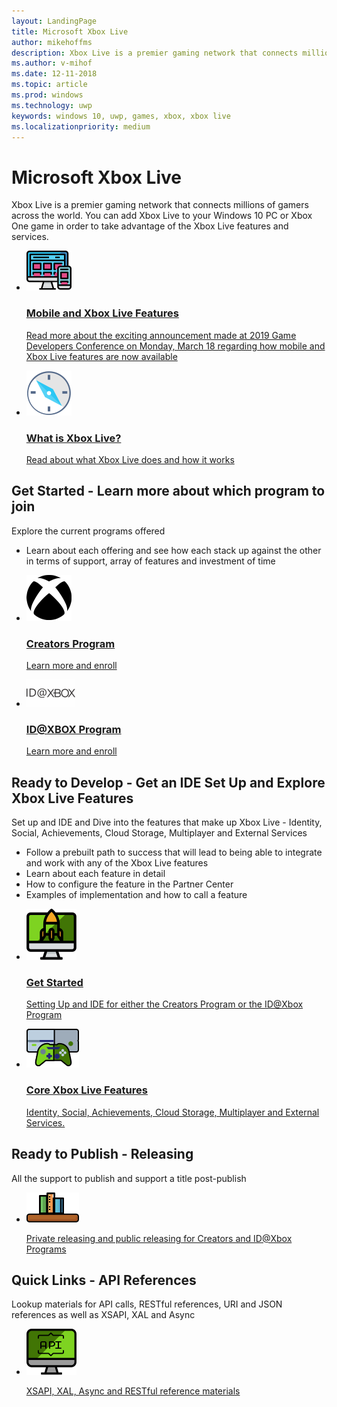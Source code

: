 ```yaml
---
layout: LandingPage
title: Microsoft Xbox Live
author: mikehoffms
description: Xbox Live is a premier gaming network that connects millions of gamers across the world.
ms.author: v-mihof
ms.date: 12-11-2018
ms.topic: article
ms.prod: windows
ms.technology: uwp
keywords: windows 10, uwp, games, xbox, xbox live
ms.localizationpriority: medium
---
```


<h1>Microsoft Xbox Live</h1>

<p>Xbox Live is a premier gaming network that connects millions of gamers across the world. You can add Xbox Live to your Windows 10 PC or Xbox One game in order to take advantage of the Xbox Live features and services.</p>

<ul class="cardsY panelContent cols cols2">
    <li>
        <a href="https://developer.microsoft.com/en-us/games/news-and-events/gdc2019">
            <div class="cardSize">
                <div class="cardPadding">
                    <div class="card">
                        <div class="cardImageOuter">
                            <div class="cardImage">
                                <img src="images/getting_started/mobile-gdc.svg" alt="Mobile and Xbox Live Features" />
                            </div>
                        </div>
                        <div class="cardText">
                            <h3>Mobile and Xbox Live Features</h3>
                            <p>Read more about the exciting announcement made at 2019 Game Developers Conference on Monday, March 18 regarding how mobile and Xbox Live features are now available</p>
                        </div>
                    </div>
                </div>
            </div>
        </a>
    </li>
    <li>
        <a href="/gaming/xbox-live/what-is-xbox-live">
            <div class="cardSize">
                <div class="cardPadding">
                    <div class="card">
                        <div class="cardImageOuter">
                            <div class="cardImage">
                                <img src="images/getting_started/what-is-xbl.svg" alt="What is Xbox Live?" />
                            </div>
                        </div>
                        <div class="cardText"> 
                            <h3>What is Xbox Live?</h3>
                            <p>Read about what Xbox Live does and how it works</p>
                        </div>
                    </div>
                </div>
            </div>
        </a>
    </li>
</ul>

<h2>Get Started - Learn more about which program to join</h2>

<p>Explore the current programs offered</p>

<ul>
    <li>Learn about each offering and see how each stack up against the other in terms of support, array of features and investment of time</li>
</ul>

<ul class="cardsY panelContent cols cols2">
    <li>
        <a href="https://www.xbox.com/en-US/developers/creators-program?xr=footnav">
            <div class="cardSize">
                <div class="cardPadding">
                    <div class="card">
                        <div class="cardImageOuter">
                            <div class="cardImage">
                                <img src="images/getting_started/xboxicon1.svg" alt="Creators Program" />
                            </div>
                        </div>
                        <div class="cardText">
                            <h3>Creators Program</h3>
                            <p>Learn more and enroll</p>
                        </div>
                    </div>
                </div>
            </div>
        </a>
    </li>
    <li>
        <a href="https://www.xbox.com/en-US/developers/id">
            <div class="cardSize">
                <div class="cardPadding">
                    <div class="card">
                        <div class="cardImageOuter">
                            <div class="cardImage">
                                <img src="images/getting_started/ID@XBOXicon.svg" alt="ID@XBOX Program" />
                            </div>
                        </div>
                        <div class="cardText">
                            <h3>ID@XBOX Program</h3>
                            <p>Learn more and enroll</p>
                        </div>
                    </div>
                </div>
            </div>
        </a>
    </li>
</ul>

<h2>Ready to Develop - Get an IDE Set Up and Explore Xbox Live Features</h2>

<p>Set up and IDE and Dive into the features that make up Xbox Live - Identity, Social, Achievements, Cloud Storage, Multiplayer and External Services</p>

<ul>
    <li>Follow a prebuilt path to success that will lead to being able to integrate and work with any of the Xbox Live features</li>
    <li>Learn about each feature in detail</li>
    <li>How to configure the feature in the Partner Center</li>
    <li>Examples of implementation and how to call a feature</li>
</ul>

<ul class="cardsY panelContent cols">
    <li>
        <a href="/gaming/xbox-live/get-started/">
            <div class="cardSize">
                <div class="cardPadding">
                    <div class="card">
                        <div class="cardImageOuter">
                            <div class="cardImage">
                                <img src="images/getting_started/getstart.svg" alt="Get Started" />
                            </div>
                        </div>
                        <div class="cardText">
                            <h3>Get Started</h3>
                            <p>Setting Up and IDE for either the Creators Program or the ID@Xbox Program</p>
                        </div>
                    </div>
                </div>
            </div>
        </a>
    </li>
    <li>
        <a href="/gaming/xbox-live/features/">
            <div class="cardSize">
                <div class="cardPadding">
                    <div class="card">
                        <div class="cardImageOuter">
                            <div class="cardImage">
                                <img src="images/getting_started/xboxfeatures.svg" alt="Core Xbox Live Features" />
                            </div>
                        </div>
                        <div class="cardText">
                            <h3>Core Xbox Live Features</h3>
                            <p>Identity, Social, Achievements, Cloud Storage, Multiplayer and External Services.</p>
                        </div>
                    </div>
                </div>
            </div>
        </a>
    </li>
</ul>

<h2>Ready to Publish - Releasing</h2>

<p>All the support to publish and support a title post-publish</p>

<ul class="cardsY panelContent cols cols2">
    <li>
        <a href="/gaming/xbox-live/releasing/releasing">
            <div class="cardSize">
                <div class="cardPadding">
                    <div class="card">
                        <div class="cardImageOuter">
                            <div class="cardImage">
                                <img src="images/getting_started/releasing.svg" alt="Private releasing and public releasing for Creators and ID@Xbox Programs" />
                            </div>
                        </div>
                        <div class="cardText">
                            <p>Private releasing and public releasing for Creators and ID@Xbox Programs</p>
                        </div>
                    </div>
                </div>
            </div>
        </a>
    </li>
</ul>

<h2>Quick Links - API References</h2>

<p>Lookup materials for API calls, RESTful references, URI and JSON references as well as XSAPI, XAL and Async</p>

<ul class="cardsY panelContent cols cols2">
    <li>
        <a href="/gaming/xbox-live/api-reference">
            <div class="cardSize">
                <div class="cardPadding">
                    <div class="card">
                        <div class="cardImageOuter">
                            <div class="cardImage">
                                <img src="images/getting_started/apidesktop.svg" alt="XSAPI, XAL, Async and RESTful reference materials" />
                            </div>
                        </div>
                        <div class="cardText">
                            <p>XSAPI, XAL, Async and RESTful reference materials</p>
                        </div>
                    </div>
                </div>
            </div>
        </a>
    </li>
</ul>
